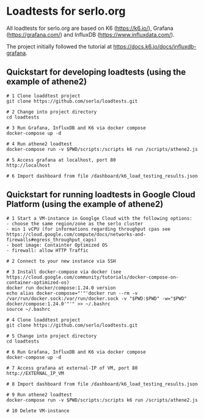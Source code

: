 # Loadtests for serlo.org

All loadtests for serlo.org are based on K6 (https://k6.io/), Grafana (https://grafana.com/) and InfluxDB (https://www.influxdata.com/).

The project initially followed the tutorial at https://docs.k6.io/docs/influxdb-grafana.


## Quickstart for developing loadtests (using the example of athene2)
```
# 1 Clone loaddtest project
git clone https://github.com/serlo/loadtests.git

# 2 Change into project directory 
cd loadtests

# 3 Run Grafana, InfluxDB and K6 via docker compose
docker-compose up -d

# 4 Run athene2 loadtest 
docker-compose run -v $PWD/scripts:/scripts k6 run /scripts/athene2.js

# 5 Access grafana at localhost, port 80
http://localhost

# 6 Import dashboard from file /dashboard/k6_load_testing_results.json
```



## Quickstart for running loadtests in Google Cloud Platform (using the example of athene2)
```
# 1 Start a VM-instance in Googlge Cloud with the following options: 
- choose the same region/zone as the serlo cluster
- min 1 vCPU (for informations regarding throughput cpas see https://cloud.google.com/compute/docs/networks-and-firewalls#egress_throughput_caps)
- boot image: Containter Optimized OS 
- firewall: allow HTTP Traffic

# 2 Connect to your new instance via SSH

# 3 Install docker-compose via docker (see https://cloud.google.com/community/tutorials/docker-compose-on-container-optimized-os)
docker run docker/compose:1.24.0 version
echo alias docker-compose="'"'docker run --rm -v /var/run/docker.sock:/var/run/docker.sock -v "$PWD:$PWD" -w="$PWD" docker/compose:1.24.0'"'" >> ~/.bashrc
source ~/.bashrc

# 4 Clone loaddtest project
git clone https://github.com/serlo/loadtests.git

# 5 Change into project directory 
cd loadtests

# 6 Run Grafana, InfluxDB and K6 via docker compose
docker-compose up -d

# 7 Access grafana at external-IP of VM, port 80
http://EXTERNAL_IP_VM

# 8 Import dashboard from file /dashboard/k6_load_testing_results.json

# 9 Run athene2 loadtest
docker-compose run -v $PWD/scripts:/scripts k6 run /scripts/athene2.js

# 10 Delete VM-instance
```

